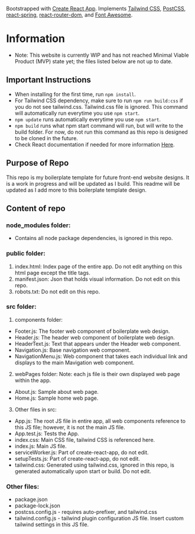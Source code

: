 Bootstrapped with [Create React App](https://github.com/facebook/create-react-app).
Implements [Tailwind CSS](https://tailwindcss.com/), [PostCSS](https://www.npmjs.com/package/postcss), [react-spring](https://www.react-spring.io/), [react-router-dom](https://www.npmjs.com/package/react-router-dom), and [Font Awesome](https://fontawesome.com/how-to-use/on-the-web/using-with/react).

# Information

- Note: This website is currently WIP and has not reached Minimal Viable Product (MVP) state yet; the files listed below are not up to date.

## Important Instructions

- When installing for the first time, run `npm install`. 
- For Tailwind CSS dependency, make sure to run `npm run build:css` if you do not see tailwind.css. Tailwind.css file is ignored. This command will automatically run everytime you use `npm start`.
- `npm update` runs automatically everytime you use `npm start`.
- `npm build` runs what npm start command will run, but will write to the build folder. For now, do not run this command as this repo is designed to be cloned in the future.
- Check React documentation if needed for more information [Here](https://github.com/facebook/create-react-app).

## Purpose of Repo

This repo is my boilerplate template for future front-end website designs. It is a work in progress and will be updated as I build. This readme will be updated as I add more to this boilerplate template design.

## Content of repo

### node_modules folder:
- Contains all node package dependencies, is ignored in this repo.
### public folder:
1. index.html: Index page of the entire app. Do not edit anything on this html page except the title tags.
2. manifest.json: Json that holds visual information. Do not edit on this repo.
3. robots.txt: Do not edit on this repo.
### src folder:
1. components folder:
- Footer.js: The footer web component of boilerplate web design.
- Header.js: The header web component of boilerplate web design.
- HeaderText.js: Text that appears under the Header web component.
- Navigation.js: Base navigation web component.
- NavigationMenu.js: Web component that takes each individual link and displays to the main Mavigation web component.
2. webPages folder:
Note: each js file is their own displayed web page within the app.
- About.js: Sample about web page.
- Home.js: Sample home web page.
3. Other files in src:
- App.js: The root JS file in entire app, all web components reference to this JS file; however, it is not the main JS file.
- App.test.js: Tests the App.
- index.css: Main CSS file, tailwind CSS is referenced here.
- index.js: Main JS file.
- serviceWorker.js: Part of create-react-app, do not edit.
- setupTests.js: Part of create-react-app, do not edit.
- tailwind.css: Generated using tailwind.css, ignored in this repo, is generated automatically upon start or build. Do not edit.

### Other files:
- package.json
- package-lock.json
- postcss.config.js - requires auto-prefixer, and tailwind.css
- tailwind.config.js - tailwind plugin configuration JS file. Insert custom tailwind settings in this JS file.